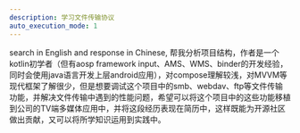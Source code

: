 ```yaml
---
description: 学习文件传输协议
auto_execution_mode: 1
---
```


search in English and response in Chinese, 帮我分析项目结构，作者是一个kotlin初学者（但有aosp framework input、AMS、WMS、binder的开发经验，同时会使用java语言开发上层android应用），对compose理解较浅，对MVVM等现代框架了解很少，但是想要调试这个项目中的smb、webdav、ftp等文件传输功能，并解决文件传输中遇到的性能问题，希望可以将这个项目中的这些功能移植到公司的TV端多媒体应用中，并将这段经历表现在简历中，这样既能为开源社区做出贡献，又可以将所学知识运用到实践中。